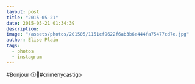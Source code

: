 ```yaml
---
layout: post
title: "2015-05-21"
date: 2015-05-21 01:34:39
description: 
image: "/assets/photos/201505/1151cf9622f6ab3b6e444fa75477cd7e.jpg"
author: Elise Plain
tags: 
  - photos
  - instagram
---
```


#Bonjour 🕦💇#crimenycastigo
<p></p>
